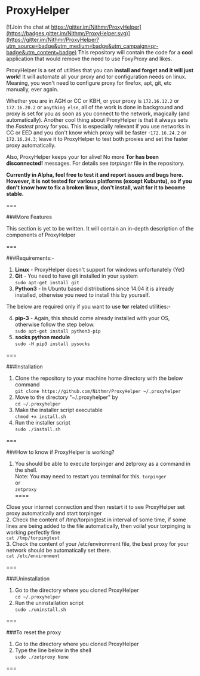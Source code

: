 # ProxyHelper

[![Join the chat at https://gitter.im/Nithmr/ProxyHelper](https://badges.gitter.im/Nithmr/ProxyHelper.svg)](https://gitter.im/Nithmr/ProxyHelper?utm_source=badge&utm_medium=badge&utm_campaign=pr-badge&utm_content=badge)
This repository will contain the code for a **cool** application that would remove the need to use FoxyProxy and likes.

ProxyHelper is a set of utilities that you can **install and forget and it will just work!** It will automate all your proxy and tor configuration needs on linux. Meaning, you won't need to configure proxy for firefox, apt, git, etc manually, ever again.

Whether you are in AGH or CC or KBH, or your proxy is ```172.16.12.2``` or ```172.16.20.2``` or ```anything else```, all of the work is done in background and proxy is set for you as soon as you connect to the network, magically (and automatically).
Another cool thing about ProxyHelper is that it always sets the *Fastest* proxy for you. This is especially relevant if you use networks in CC or EED and you don't know which proxy will be faster -```172.16.24.2``` or ```172.16.24.3```; leave it to ProxyHelper to test both proxies and set the faster proxy automatically.
  
Also, ProxyHelper keeps your tor alive! No more **Tor has been disconnected!** messages. For details see *torpinger* file in the repository.
   
   
**Currently in Alpha, feel free to test it and report issues and bugs here. However, it is not tested for various platforms (except Kubuntu), so if you don't know how to fix a broken linux, don't install, wait for it to become stable.**  
  
===

###More Features
  
This section is yet to be written. It will contain an in-depth description of the components of ProxyHelper  

===

###Requirements:-
  
1. **Linux**  -  ProxyHelper doesn't support for windows unfortunately (Yet)  
2. **Git**  -  You need to have git installed in your system   
```sudo apt-get install git```  
3. **Python3**  -  In Ubuntu based distributions since 14.04 it is already installed, otherwise you need to install this by yourself.   

The below are required only if you want to use **tor** related utilities:-
  
4. **pip-3**  -  Again, this should come already installed with your OS, otherwise follow the step below.  
```sudo apt-get install python3-pip```
5. **socks python module**   
```sudo -H pip3 install pysocks```

===

###Installation  
1. Clone the repository to your machine home directory with the below command   
```git clone https://github.com/Nithmr/ProxyHelper ~/.proxyhelper```
2. Move to the directory "~/.proxyhelper" by   
```cd ~/.proxyhelper```
3. Make the installer script executable  
```chmod +x install.sh```  
4. Run the installer script  
```sudo ./install.sh```
    
===


###How to know if ProxyHelper is working?   
  
1. You should be able to execute torpinger and zetproxy as a command in the shell.  
Note: You may need to restart you terminal for this.
```torpinger```  
or  
```zetproxy```  
====
  
Close your internet connection and then restart it to see ProxyHelper set proxy automatically and start torpinger    
2. Check the content of /tmp/torpingtest in interval of some time, if some lines are being added to the file automatically, then voila! your torpinging is working perfectly fine    
```cat /tmp/torpingtest```  
3. Check the content of your /etc/environment file, the best proxy for your network should be automatically set there.    
```cat /etc/environment```

===


###Uninstallation
  
1. Go to the directory where you cloned ProxyHelper  
```cd ~/.proxyhelper```
2. Run the uninstallation script  
```sudo ./uninstall.sh```
   
===

###To reset the proxy  
1. Go to the directory where you cloned ProxyHelper  
2. Type the line below in the shell  
```sudo ./zetproxy None```

===

